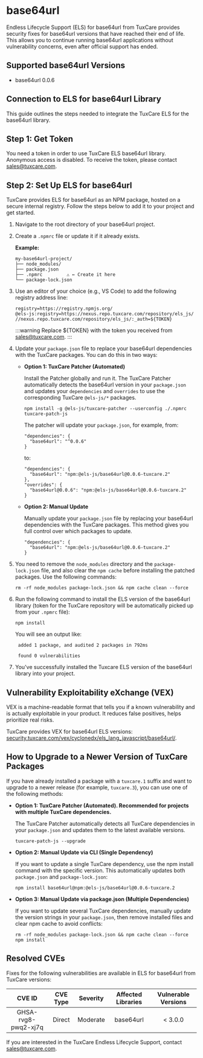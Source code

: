 # base64url

Endless Lifecycle Support (ELS) for base64url from TuxCare provides security fixes for base64url versions that have reached their end of life. This allows you to continue running base64url applications without vulnerability concerns, even after official support has ended.

## Supported base64url Versions

* base64url 0.0.6

## Connection to ELS for base64url Library

This guide outlines the steps needed to integrate the TuxCare ELS for the base64url library.

## Step 1: Get Token

You need a token in order to use TuxCare ELS base64url library. Anonymous access is disabled. To receive the token, please contact [sales@tuxcare.com](mailto:sales@tuxcare.com).

## Step 2: Set Up ELS for base64url

TuxCare provides ELS for base64url as an NPM package, hosted on a secure internal registry. Follow the steps below to add it to your project and get started.

1. Navigate to the root directory of your base64url project.
2. Create a `.npmrc` file or update it if it already exists.

   **Example:**

   ```text
   my-base64url-project/
   ├── node_modules/
   ├── package.json
   ├── .npmrc         ⚠️ ← Create it here
   └── package-lock.json
   ```

3. Use an editor of your choice (e.g., VS Code) to add the following registry address line:

   <CodeWithCopy>

   ```text
   registry=https://registry.npmjs.org/
   @els-js:registry=https://nexus.repo.tuxcare.com/repository/els_js/
   //nexus.repo.tuxcare.com/repository/els_js/:_auth=${TOKEN}
   ```

   </CodeWithCopy>

   :::warning
   Replace ${TOKEN} with the token you received from [sales@tuxcare.com](mailto:sales@tuxcare.com).
   :::

4. Update your `package.json` file to replace your base64url dependencies with the TuxCare packages. You can do this in two ways:

   * **Option 1: TuxCare Patcher (Automated)**

     Install the Patcher globally and run it. The TuxCare Patcher automatically detects the base64url version in your `package.json` and updates your `dependencies` and `overrides` to use the corresponding TuxCare `@els-js/*` packages.

     <CodeWithCopy>

     ```text
     npm install -g @els-js/tuxcare-patcher --userconfig ./.npmrc
     tuxcare-patch-js
     ```

     </CodeWithCopy>

     The patcher will update your `package.json`, for example, from:

     ```text
     "dependencies": {
       "base64url": "^0.0.6"
     }
     ```

     to:

     ```text
     "dependencies": {
       "base64url": "npm:@els-js/base64url@0.0.6-tuxcare.2"
     },
     "overrides": {
       "base64url@0.0.6": "npm:@els-js/base64url@0.0.6-tuxcare.2"
     }
     ```
    
   * **Option 2: Manual Update**

     Manually update your `package.json` file by replacing your base64url dependencies with the TuxCare packages. This method gives you full control over which packages to update.

     <CodeWithCopy>

     ```text
     "dependencies": {
       "base64url": "npm:@els-js/base64url@0.0.6-tuxcare.2"
     }
     ```

     </CodeWithCopy>

5. You need to remove the `node_modules` directory and the `package-lock.json` file, and also clear the `npm cache` before installing the patched packages. Use the following commands:
   
   <CodeWithCopy>

   ```text
   rm -rf node_modules package-lock.json && npm cache clean --force
   ```

   </CodeWithCopy>

6. Run the following command to install the ELS version of the base64url library (token for the TuxCare repository will be automatically picked up from your `.npmrc` file):

   <CodeWithCopy>

   ```text
   npm install
   ```

   </CodeWithCopy>

   You will see an output like:

   ```text
    added 1 package, and audited 2 packages in 792ms
    
    found 0 vulnerabilities
   ```

7. You've successfully installed the Tuxcare ELS version of the base64url library into your project.

## Vulnerability Exploitability eXchange (VEX) 

VEX is a machine-readable format that tells you if a known vulnerability and is actually exploitable in your product. It reduces false positives, helps prioritize real risks.

TuxCare provides VEX for base64url ELS versions: [security.tuxcare.com/vex/cyclonedx/els_lang_javascript/base64url/](https://security.tuxcare.com/vex/cyclonedx/els_lang_javascript/base64url/).

## How to Upgrade to a Newer Version of TuxCare Packages

If you have already installed a package with a `tuxcare.1` suffix and want to upgrade to a newer release (for example, `tuxcare.3`), you can use one of the following methods:

* **Option 1: TuxCare Patcher (Automated). Recommended for projects with multiple TuxCare dependencies.**

  The TuxCare Patcher automatically detects all TuxCare dependencies in your `package.json` and updates them to the latest available versions.

  <CodeWithCopy>

  ```text
  tuxcare-patch-js --upgrade
  ```

  </CodeWithCopy>

* **Option 2: Manual Update via CLI (Single Dependency)**

  If you want to update a single TuxCare dependency, use the npm install command with the specific version. This automatically updates both `package.json` and `package-lock.json`:

  <CodeWithCopy>

  ```text
  npm install base64url@npm:@els-js/base64url@0.0.6-tuxcare.2
  ```

  </CodeWithCopy>

* **Option 3: Manual Update via package.json (Multiple Dependencies)**

  If you want to update several TuxCare dependencies, manually update the version strings in your `package.json`, then remove installed files and clear npm cache to avoid conflicts:

  <CodeWithCopy>

  ```text
  rm -rf node_modules package-lock.json && npm cache clean --force
  npm install
  ```

  </CodeWithCopy>

## Resolved CVEs

Fixes for the following vulnerabilities are available in ELS for base64url from TuxCare versions:

| CVE ID         | CVE Type | Severity | Affected Libraries | Vulnerable Versions |
| :------------: | :------: |:--------:|:------------------:| :----------------: |
| GHSA-rvg8-pwq2-xj7q | Direct   | Moderate | base64url          | < 3.0.0            |

If you are interested in the TuxCare Endless Lifecycle Support, contact [sales@tuxcare.com](mailto:sales@tuxcare.com).
